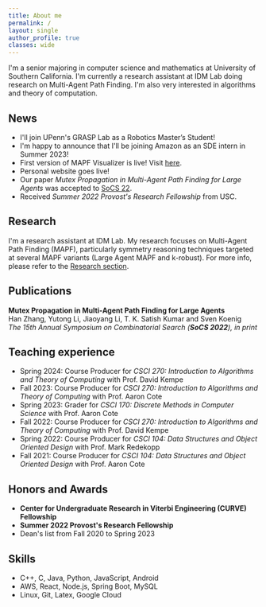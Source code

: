 ```yaml
---
title: About me
permalink: /
layout: single
author_profile: true
classes: wide
---
```


I'm a senior majoring in computer science and mathematics at University of Southern California. I'm currently a research assistant at IDM Lab doing research on Multi-Agent Path Finding. I'm also very interested in algorithms and theory of computation.

## News

- I'll join UPenn's GRASP Lab as a Robotics Master’s Student!
- I'm happy to announce that I'll be joining Amazon as an SDE intern in Summer 2023!
- First version of MAPF Visualizer is live! Visit [here](https://mapf-visualizer.com).
- Personal website goes live!
- Our paper _Mutex Propagation in Multi-Agent Path Finding for Large Agents_ was accepted to [SoCS 22](https://ojs.aaai.org/index.php/SOCS/article/view/21776).
- Received _Summer 2022 Provost's Research Fellowship_ from USC.

## Research

I'm a research assistant at IDM Lab. My research focuses on Multi-Agent Path Finding (MAPF), particularly symmetry reasoning techniques targeted at several MAPF variants (Large Agent MAPF and k-robust). For more info, please refer to the [Research section](research).

## Publications

**Mutex Propagation in Multi-Agent Path Finding for Large Agents** \
 Han Zhang, Yutong Li, Jiaoyang Li, T. K. Satish Kumar and Sven Koenig \
 _The 15th Annual Symposium on Combinatorial Search (**SoCS 2022**), in print_

## Teaching experience

- Spring 2024: Course Producer for _CSCI 270: Introduction to Algorithms and Theory of Computing_ with Prof. David Kempe
- Fall 2023: Course Producer for _CSCI 270: Introduction to Algorithms and Theory of Computing_ with Prof. Aaron Cote
- Spring 2023: Grader for _CSCI 170: Discrete Methods in Computer Science_ with Prof. Aaron Cote
- Fall 2022: Course Producer for _CSCI 270: Introduction to Algorithms and Theory of Computing_ with Prof. David Kempe
- Spring 2022: Course Producer for _CSCI 104: Data Structures and Object Oriented Design_ with Prof. Mark Redekopp
- Fall 2021: Course Producer for _CSCI 104: Data Structures and Object Oriented Design_ with Prof. Aaron Cote

## Honors and Awards

- **Center for Undergraduate Research in Viterbi Engineering (CURVE) Fellowship**
- **Summer 2022 Provost's Research Fellowship**
- Dean's list from Fall 2020 to Spring 2023

## Skills

- C++, C, Java, Python, JavaScript, Android
- AWS, React, Node.js, Spring Boot, MySQL
- Linux, Git, Latex, Google Cloud
